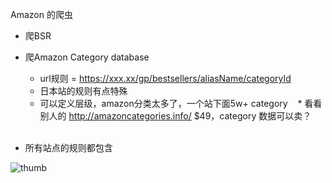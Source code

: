 Amazon 的爬虫

* 爬BSR

* 爬Amazon Category database 

    * url规则 = https://xxx.xx/gp/bestsellers/aliasName/categoryId
    * 日本站的规则有点特殊
    * 可以定义层级，amazon分类太多了，一个站下面5w+ category
    * 看看别人的 http://amazoncategories.info/ $49，category 数据可以卖？
        
* 所有站点的规则都包含

![thumb](https://github.com/jingtingzhiwu/amazon-bestsellersrank/blob/master/thumb.png "result")


